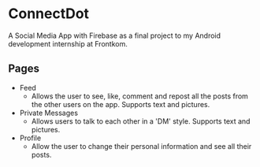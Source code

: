 # ConnectDot
A Social Media App with Firebase as a final project to my Android development internship at Frontkom.

## Pages
- Feed
  - Allows the user to see, like, comment and repost all the posts from the other users on the app. Supports text and pictures. 
- Private Messages
  - Allows users to talk to each other in a 'DM' style. Supports text and pictures. 
- Profile
  - Allow the user to change their personal information and see all their posts.
